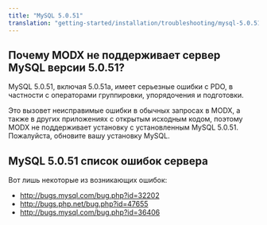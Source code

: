 ```yaml
---
title: "MySQL 5.0.51"
translation: "getting-started/installation/troubleshooting/mysql-5.0.51"
---
```


## Почему MODX не поддерживает сервер MySQL версии 5.0.51?

MySQL 5.0.51, включая 5.0.51a, имеет серьезные ошибки с PDO, в частности с операторами группировки, упорядочения и подготовки.

Это вызовет неисправимые ошибки в обычных запросах в MODX, а также в других приложениях с открытым исходным кодом, поэтому MODX не поддерживает установку с установленным MySQL 5.0.51. Пожалуйста, обновите вашу установку MySQL.

## MySQL 5.0.51 список ошибок сервера

Вот лишь некоторые из возникающих ошибок:

- <http://bugs.mysql.com/bug.php?id=32202>
- <http://bugs.php.net/bug.php?id=47655>
- <http://bugs.mysql.com/bug.php?id=36406>
